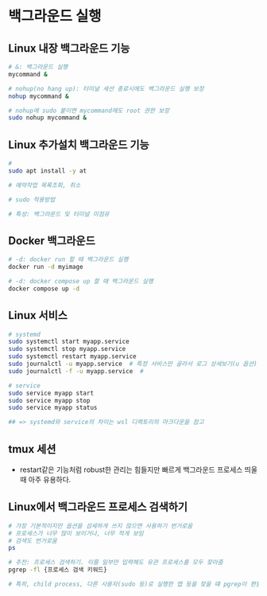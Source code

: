 # 백그라운드 실행

## Linux 내장 백그라운드 기능

```sh
# &: 백그라운드 실행
mycommand &

# nohup(no hang up): 터미널 세션 종료시에도 백그라운드 실행 보장
nohup mycommand &

# nohup에 sudo 붙이면 mycommand에도 root 권한 보장
sudo nohup mycommand &
```

## Linux 추가설치 백그라운드 기능

```sh
# 
sudo apt install -y at

# 예약작업 목록조회, 취소

# sudo 적용방법

# 특성: 백그라운드 및 터미널 미점유

```

## Docker 백그라운드

```sh
# -d: docker run 할 때 백그라운드 실행
docker run -d myimage 

# -d: docker compose up 할 때 백그라운드 실행
docker compose up -d
```

## Linux 서비스

```sh
# systemd
sudo systemctl start myapp.service
sudo systemctl stop myapp.service
sudo systemctl restart myapp.service
sudo journalctl -u myapp.service  # 특정 서비스만 골라서 로그 상세보기(u 옵션)
sudo journalctl -f -u myapp.service  # 

# service
sudo service myapp start
sudo service myapp stop
sudo service myapp status

## => systemd와 service의 차이는 wsl 디렉토리의 마크다운을 참고
```

## tmux 세션

- restart같은 기능처럼 robust한 관리는 힘들지만 빠르게 백그라운드 프로세스 띄울 때 아주 유용하다.

## Linux에서 백그라운드 프로세스 검색하기

```sh
# 가장 기본적이지만 옵션을 섬세하게 쓰지 않으면 사용하기 번거로움
# 프로세스가 너무 많이 보이거나, 너무 적게 보임
# 검색도 번거로움
ps

# 추천: 프로세스 검색하기. 이름 일부만 입력해도 유관 프로세스를 모두 찾아줌
pgrep -fl {프로세스 검색 키워드}

# 특히, child process, 다른 사용자(sudo 등)로 실행한 앱 등을 찾을 떄 pgrep이 편함
```
